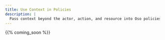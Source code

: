 ```yaml
---
title: Use Context in Policies
description: |
  Pass context beyond the actor, action, and resource into Oso policies.
---
```


{{% coming_soon %}}
